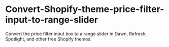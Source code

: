 # Convert-Shopify-theme-price-filter-input-to-range-slider
Convert the price filter input box to a range slider in Dawn, Refresh, Spotlight, and other free Shopify themes.
